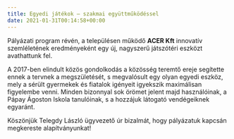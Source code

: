 ```yaml
---
title: Egyedi játékok – szakmai együttműködéssel
date: 2021-01-31T00:14:58+00:00
---
```

Pályázati program révén, a településen működő **ACER Kft** innovatív szemléletének eredményeként egy új, nagyszerű játszótéri eszközt avathattunk fel.  

<!--more-->

A 2017-ben elindult közös gondolkodás a közösség teremtő ereje segítette ennek a tervnek a megszületését, s megvalósult egy olyan egyedi eszköz, mely a sérült gyermekek és fiatalok igényeit igyekszik maximálisan figyelembe venni. Minden bizonnyal sok örömet jelent majd használóinak, a Pápay Ágoston Iskola tanulóinak, s a hozzájuk látogató vendégeiknek egyaránt.

Köszönjük Telegdy László ügyvezető úr bizalmát, hogy pályázatuk kapcsán megkereste alapítványunkat!
